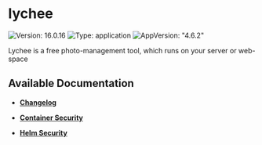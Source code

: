# lychee

![Version: 16.0.16](https://img.shields.io/badge/Version-16.0.16-informational?style=flat-square) ![Type: application](https://img.shields.io/badge/Type-application-informational?style=flat-square) ![AppVersion: "4.6.2"](https://img.shields.io/badge/AppVersion-"4.6.2"-informational?style=flat-square)

Lychee is a free photo-management tool, which runs on your server or web-space

## Available Documentation

- [**Changelog**](CHANGELOG)

- [**Container Security**](container-security)

- [**Helm Security**](helm-security)

